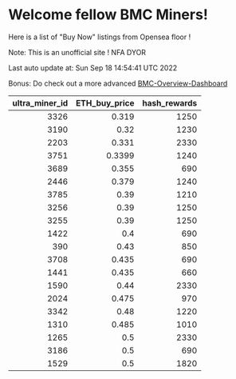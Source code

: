 # Welcome fellow BMC Miners!
Here is a list of "Buy Now" listings from Opensea floor !

Note: This is an unofficial site ! NFA DYOR

Last auto update at: Sun Sep 18 14:54:41 UTC 2022

Bonus: Do check out a more advanced [BMC-Overview-Dashboard](https://dune.com/defifunk/BMC-Overview-Dashboard)


|   ultra_miner_id |   ETH_buy_price |   hash_rewards |
|-----------------:|----------------:|---------------:|
|             3326 |          0.319  |           1250 |
|             3190 |          0.32   |           1230 |
|             2203 |          0.331  |           2330 |
|             3751 |          0.3399 |           1240 |
|             3689 |          0.355  |            690 |
|             2446 |          0.379  |           1240 |
|             3785 |          0.39   |           1210 |
|             3256 |          0.39   |           1250 |
|             3255 |          0.39   |           1250 |
|             1422 |          0.4    |            690 |
|              390 |          0.43   |            850 |
|             3708 |          0.435  |            690 |
|             1441 |          0.435  |            660 |
|             1590 |          0.44   |           2330 |
|             2024 |          0.475  |            970 |
|             3342 |          0.48   |           1220 |
|             1310 |          0.485  |           1010 |
|             1265 |          0.5    |           2330 |
|             3186 |          0.5    |            690 |
|             1529 |          0.5    |           1820 |
